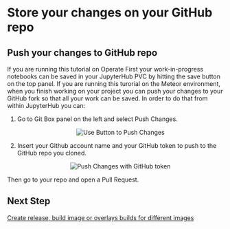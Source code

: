 # Store your changes on your GitHub repo

## Push your changes to GitHub repo

If you are running this tutorial on Operate First your work-in-progress notebooks can be saved in your JupyterHub PVC by hitting the save button on the top panel. If you are running this turorial on the Meteor environment, when you finish working on your project you can push your changes to your GitHub fork so that all your work can be saved. In order to do that from within JupyterHub you can:

1. Go to Git Box panel on the left and select Push Changes.

    <div style="text-align:center">
    <img alt="Use Button to Push Changes" src="https://raw.githubusercontent.com/thoth-station/elyra-aidevsecops-tutorial/master/docs/images/UseButtonToPushChanges.png">
    </div>

2. Insert your Github account name and your GitHub token to push to the GitHub repo you cloned.

    <div style="text-align:center">
    <img alt="Push Changes with GitHub token" src="https://raw.githubusercontent.com/thoth-station/elyra-aidevsecops-tutorial/master/docs/images/PushGitHubToken.png">
    </div>

Then go to your repo and open a Pull Request.

## Next Step

[Create release, build image or overlays builds for different images](./build-images.md)
